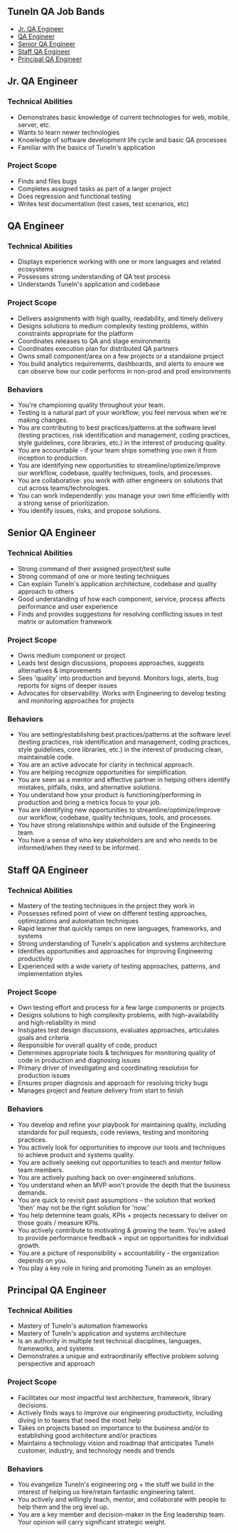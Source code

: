 ## TuneIn QA Job Bands

* [Jr. QA Engineer](#jr-qa-engineer)
* [QA Engineer](#qa-engineer)
* [Senior QA Engineer](#senior-qa-engineer)
* [Staff QA Engineer](#staff-qa-engineer)
* [Principal QA Engineer](#principal-qa-engineer)

<a name="qa-engineer"></a>
## Jr. QA Engineer
### Technical Abilities
* Demonstrates basic knowledge of current technologies for web, mobile, server, etc.
* Wants to learn newer technologies
* Knowledge of software development life cycle and basic QA processes
* Familiar with the basics of TuneIn's application

### Project Scope
* Finds and files bugs
* Completes assigned tasks as part of a larger project
* Does regression and functional testing
* Writes test documentation (test cases, test scenarios, etc)

<a name="qa-engineer"></a>
## QA Engineer
### Technical Abilities
* Displays experience working with one or more languages and related ecosystems
* Possesses strong understanding of QA test process
* Understands TuneIn's application and codebase

### Project Scope
* Delivers assignments with high quality, readability, and timely delivery
* Designs solutions to medium complexity testing problems, within constraints appropriate for the platform
* Coordinates releases to QA and stage environments
* Coordinates execution plan for distributed QA partners
* Owns small component/area on a few projects or a standalone project
* You build analytics requirements, dashboards, and alerts to ensure we can observe how our code performs in non-prod and prod environments

### Behaviors
* You're championing quality throughout your team.
* Testing is a natural part of your workflow; you feel nervous when we're making changes.
* You are contributing to best practices/patterns at the software level (testing practices, risk identification and management, coding practices, style guidelines, core libraries, etc.) in the interest of producing quality.
* You are accountable - if your team ships something you own it from inception to production.
* You are identifying new opportunities to streamline/optimize/improve our workflow, codebase, quality techniques, tools, and processes.
* You are collaborative: you work with other engineers on solutions that cut across teams/technologies.
* You can work independently: you manage your own time efficiently with a strong sense of prioritization.
* You identify issues, risks, and propose solutions.

<a name="senior-qa-engineer"></a>
## Senior QA Engineer
### Technical Abilities
* Strong command of their assigned project/test suite
* Strong command of one or more testing techniques
* Can explain TuneIn's application architecture, codebase and quality approach to others
* Good understanding of how each component, service, process affects performance and user experience
* Finds and provides suggestions for resolving conflicting issues in test matrix or automation framework

### Project Scope
* Owns medium component or project
* Leads test design discussions, proposes approaches, suggests alternatives & improvements
* Sees 'quality' into production and beyond.  Monitors logs, alerts, bug reports for signs of deeper issues
* Advocates for observability. Works with Engineering to develop testing and monitoring approaches for projects

### Behaviors
* You are setting/establishing best practices/patterns at the software level (testing practices, risk identification and management, coding practices, style guidelines, core libraries, etc.) in the interest of producing clean, maintainable code.
* You are an active advocate for clarity in technical approach.
* You are helping recognize opportunities for simplification.
* You are seen as a mentor and effective partner in helping others identify mistakes, pitfalls, risks, and alternative solutions.
* You understand how your product is functioning/performing in production and bring a metrics focus to your job.
* You are identifying new opportunities to streamline/optimize/improve our workflow, codebase, quality techniques, tools, and processes.
* You have strong relationships within and outside of the Engineering team.
* You have a sense of who key stakeholders are and who needs to be informed/when they need to be informed.

<a name="staff-qa-engineer"></a>
## Staff QA Engineer
### Technical Abilities
* Mastery of the testing techniques in the project they work in
* Possesses refined point of view on different testing approaches, optimizations and automation techniques
* Rapid learner that quickly ramps on new languages, frameworks, and systems
* Strong understanding of TuneIn's application and systems architecture
* Identifies opportunities and approaches for improving Engineering productivity
* Experienced with a wide variety of testing approaches, patterns, and implementation styles

### Project Scope
* Own testing effort and process for a few large components or projects
* Designs solutions to high complexity problems, with high-availability and high-reliability in mind
* Instigates test design discussions, evaluates approaches, articulates goals and criteria
* Responsible for overall quality of code, product
* Determines appropriate tools & techniques for monitoring quality of code in production and diagnosing issues
* Primary driver of investigating and coordinating resolution for production issues
* Ensures proper diagnosis and approach for resolving tricky bugs
* Manages project and feature delivery from start to finish

### Behaviors
* You develop and refine your playbook for maintaining quality, including standards for pull requests, code reviews, testing and monitoring practices.
* You actively look for opportunities to improve our tools and techniques to achieve product and systems quality.
* You are actively seeking out opportunities to teach and mentor fellow team members.
* You are actively pushing back on over-engineered solutions.
* You understand when an MVP won't provide the depth that the business demands.
* You are quick to revisit past assumptions - the solution that worked 'then' may not be the right solution for 'now.'
* You help determine team goals, KPIs + projects necessary to deliver on those goals / measure KPIs.
* You actively contribute to motivating & growing the team. You're asked to provide performance feedback + input on opportunities for individual growth.
* You are a picture of responsibility + accountability - the organization depends on you.
* You play a key role in hiring and promoting TuneIn as an employer.

<a name="principal-qa-engineer"></a>
## Principal QA Engineer
### Technical Abilities
* Mastery of TuneIn's automation frameworks
* Mastery of TuneIn's application and systems architecture
* Is an authority in multiple test technical disciplines, languages, frameworks, and systems
* Demonstrates a unique and extraordinarily effective problem solving perspective and approach

### Project Scope
* Facilitates our most impactful test architecture, framework, library decisions.
* Actively finds ways to improve our engineering productivity, including diving in to teams that need the most help
* Takes on projects based on importance to the business and/or to establishing good architecture and/or practices
* Maintains a technology vision and roadmap that anticipates TuneIn customer, industry, and technology needs and trends

### Behaviors
* You evangelize TuneIn's engineering org + the stuff we build in the interest of helping us hire/retain fantastic engineering talent.
* You actively and willingly teach, mentor, and collaborate with people to help them and the org level up.
* You are a key member and decision-maker in the Eng leadership team. Your opinion will carry significant strategic weight.
